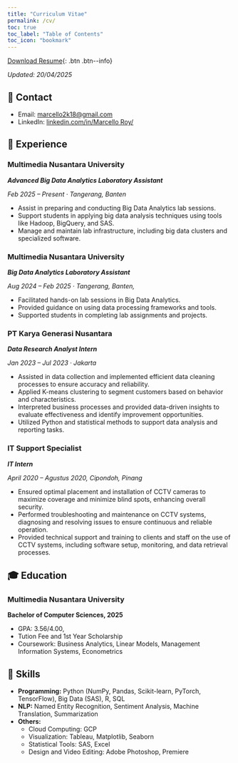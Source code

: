 ```yaml
---
title: "Curriculum Vitae"
permalink: /cv/
toc: true
toc_label: "Table of Contents"
toc_icon: "bookmark"
---
```

[Download Resume](https://github.com/marcello2k18/marcello2k18.github.io/blob/main/files/CV%20ATS%20MARCELLO%20ROY.pdf){: .btn .btn--info}

*Updated: 20/04/2025*

## 📧 Contact
- Email: [marcello2k18@gmail.com]()
- LinkedIn: [linkedin.com/in/Marcello Roy/](https://www.linkedin.com/in/marcello-roy-588925204/)

## 💼 Experience
### Multimedia Nusantara University
***Advanced Big Data Analytics Laboratory Assistant***

*Feb 2025 – Present · Tangerang, Banten*

- Assist in preparing and conducting Big Data Analytics lab sessions.
- Support students in applying big data analysis techniques using tools like Hadoop, BigQuery, and SAS.
- Manage and maintain lab infrastructure, including big data clusters and specialized software.

### Multimedia Nusantara University
***Big Data Analytics Laboratory Assistant***

*Aug 2024 – Feb 2025 · Tangerang, Banten,*

- Facilitated hands-on lab sessions in Big Data Analytics.
- Provided guidance on using data processing frameworks and tools.
- Supported students in completing lab assignments and projects.

### PT Karya Generasi Nusantara
***Data Research Analyst Intern***

*Jan 2023 – Jul 2023 · Jakarta*

- Assisted in data collection and implemented efficient data cleaning processes to ensure accuracy and reliability.
- Applied K-means clustering to segment customers based on behavior and characteristics.
- Interpreted business processes and provided data-driven insights to evaluate effectiveness and identify improvement opportunities.
- Utilized Python and statistical methods to support data analysis and reporting tasks.

### IT Support Specialist
***IT Intern***

*April 2020 – Agustus 2020, Cipondoh, Pinang*

- Ensured optimal placement and installation of CCTV cameras to maximize coverage and minimize blind spots, enhancing overall security.
- Performed troubleshooting and maintenance on CCTV systems, diagnosing and resolving issues to ensure continuous and reliable operation.
- Provided technical support and training to clients and staff on the use of CCTV systems, including software setup, monitoring, and data retrieval processes.

## 🎓 Education
### Multimedia Nusantara University
**Bachelor of Computer Sciences, 2025**
- GPA: 3.56/4.00,
- Tution Fee and 1st Year Scholarship
- Coursework: Business Analytics, Linear Models, Management Information Systems, Econometrics

## 🤖 Skills
- **Programming:** Python (NumPy, Pandas, Scikit-learn, PyTorch, TensorFlow), Big Data (SAS), R, SQL
- **NLP:** Named Entity Recognition, Sentiment Analysis, Machine Translation, Summarization
- **Others:** 
  - Cloud Computing: GCP
  - Visualization: Tableau, Matplotlib, Seaborn
  - Statistical Tools: SAS, Excel
  - Design and Video Editing: Adobe Photoshop, Premiere
